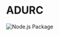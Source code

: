 # ADURC

![Node.js Package](https://github.com/adurc/exposure-hasura/workflows/Node.js%20Package/badge.svg?branch=main)